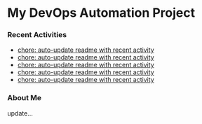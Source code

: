 # My DevOps Automation Project

### Recent Activities
<!-- activity:START -->
- [chore: auto-update readme with recent activity](https://github.com/kaigiii/mybowling-app/commit/b5bf58d23d48df3b04551ebf7981667e0543d8b8)
- [chore: auto-update readme with recent activity](https://github.com/kaigiii/mybowling-app/commit/ff873c8b99b7716636cebf313b17d1644a420004)
- [chore: auto-update readme with recent activity](https://github.com/kaigiii/mybowling-app/commit/33aaf82a92345c33e1c3bfc30bc8857e43d9a2f7)
- [chore: auto-update readme with recent activity](https://github.com/kaigiii/mybowling-app/commit/51cc4a114c7fd00c6defdda28af72e273d7bfcbb)
- [chore: auto-update readme with recent activity](https://github.com/kaigiii/mybowling-app/commit/dc42ec304ab147d4a08902038e5f5dda55f0fd29)
<!-- activity:END -->

### About Me
<!-- MYLINKS:START -->
<!-- MYLINKS:END -->

update...
